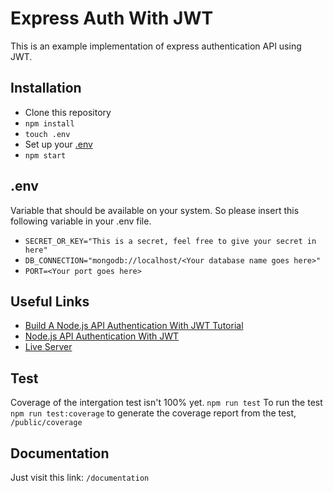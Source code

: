 # Express Auth With JWT
This is an example implementation of express authentication API using JWT.

## Installation
* Clone this repository
* ```npm install```
* ```touch .env```
* Set up your [.env](#env)
* ```npm start```

## .env
Variable that should be available on your system. So please insert this following variable in your .env file.
* ```SECRET_OR_KEY="This is a secret, feel free to give your secret in here"```
* ```DB_CONNECTION="mongodb://localhost/<Your database name goes here>"```
* ```PORT=<Your port goes here>```

## Useful Links
* [Build A Node.js API Authentication With JWT Tutorial](https://youtu.be/2jqok-WgelI)
* [Node.js API Authentication With JWT](https://youtu.be/7nafaH9SddU)
* [Live Server](https://api-auth-training.herokuapp.com)

## Test
Coverage of the intergation test isn't 100% yet.
```npm run test``` To run the test
```npm run test:coverage``` to generate the coverage report from the test, ```/public/coverage```

## Documentation
Just visit this link:
```/documentation```
